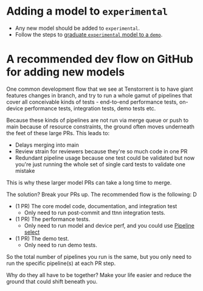 # Adding a model to `experimental`

- Any new model should be added to `experimental`.
- Follow the steps to [graduate `experimental` model to a `demo`](MODEL_GRADUATION.md).

# A recommended dev flow on GitHub for adding new models

One common development flow that we see at Tenstorrent is to have giant features
changes in branch, and try to run a whole gamut of pipelines that cover all
conceivable kinds of tests - end-to-end performance tests, on-device
performance tests, integration tests, demo tests etc.

Because these kinds of pipelines are not run via merge queue or push to main
because of resource constraints, the ground often moves underneath the feet
of these large PRs. This leads to:

- Delays merging into main
- Review strain for reviewers because they're so much code in one PR
- Redundant pipeline usage because one test could be validated but now you're
  just running the whole set of single card tests to validate one mistake

This is why these larger model PRs can take a long time to merge.

The solution? Break your PRs up. The recommended flow is the following: D

- (1 PR) The core model code, documentation, and integration test
  - Only need to run post-commit and ttnn integration tests.
- (1 PR) The performance tests.
  - Only need to run model and device perf, and you could use [Pipeline
    select](https://github.com/tenstorrent/tt-metal/actions/workflows/pipeline-select.yaml)
- (1 PR) The demo test.
  - Only need to run demo tests.

So the total number of pipelines you run is the same, but you only need to run
the specific pipeline(s) at each PR step.

Why do they all have to be together? Make your life easier and reduce the
ground that could shift beneath you.
